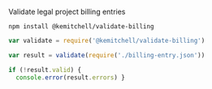 Validate legal project billing entries

```shellsession
npm install @kemitchell/validate-billing
```

```javascript
var validate = require('@kemitchell/validate-billing')

var result = validate(require('./billing-entry.json'))

if (!result.valid) {
  console.error(result.errors) }
```
